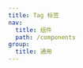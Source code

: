 ```yaml
---
title: Tag 标签
nav:
  title: 组件
  path: /components
group:
  title: 通用
---
```


<code src='./demo/basic.tsx'/>

<code src='./demo/color.tsx'/>

<code src='./demo/icon.tsx'/>

<code src='./demo/usually.tsx'/>

<code src='./demo/checkable.tsx'/>